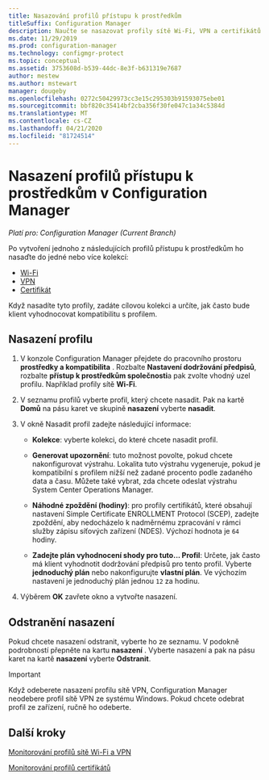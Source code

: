 ```yaml
---
title: Nasazování profilů přístupu k prostředkům
titleSuffix: Configuration Manager
description: Naučte se nasazovat profily sítě Wi-Fi, VPN a certifikátů v Configuration Manager.
ms.date: 11/29/2019
ms.prod: configuration-manager
ms.technology: configmgr-protect
ms.topic: conceptual
ms.assetid: 3753608d-b539-44dc-8e3f-b631319e7687
author: mestew
ms.author: mstewart
manager: dougeby
ms.openlocfilehash: 0272c50429973cc3e15c295303b91593075ebe01
ms.sourcegitcommit: bbf820c35414bf2cba356f30fe047c1a34c5384d
ms.translationtype: MT
ms.contentlocale: cs-CZ
ms.lasthandoff: 04/21/2020
ms.locfileid: "81724514"
---
```

# <a name="deploy-resource-access-profiles-in-configuration-manager"></a>Nasazení profilů přístupu k prostředkům v Configuration Manager

*Platí pro: Configuration Manager (Current Branch)*

Po vytvoření jednoho z následujících profilů přístupu k prostředkům ho nasaďte do jedné nebo více kolekcí:

- [Wi-Fi](create-wifi-profiles.md)
- [VPN](create-vpn-profiles.md)
- [Certifikát](create-certificate-profiles.md)

Když nasadíte tyto profily, zadáte cílovou kolekci a určíte, jak často bude klient vyhodnocovat kompatibilitu s profilem.  

## <a name="deploy-a-profile"></a>Nasazení profilu

1. V konzole Configuration Manager přejdete do pracovního prostoru **prostředky a kompatibilita** . Rozbalte **Nastavení dodržování předpisů**, rozbalte **přístup k prostředkům společnosti**a pak zvolte vhodný uzel profilu. Například profily sítě **Wi-Fi**.

1. V seznamu profilů vyberte profil, který chcete nasadit. Pak na kartě **Domů** na pásu karet ve skupině **nasazení** vyberte **nasadit**.  

1. V okně Nasadit profil zadejte následující informace:  

    - **Kolekce**: vyberte kolekci, do které chcete nasadit profil.

    - **Generovat upozornění**: tuto možnost povolte, pokud chcete nakonfigurovat výstrahu. Lokalita tuto výstrahu vygeneruje, pokud je kompatibilní s profilem nižší než zadané procento podle zadaného data a času. Můžete také vybrat, zda chcete odeslat výstrahu System Center Operations Manager.

    - **Náhodné zpoždění (hodiny)**: pro profily certifikátů, které obsahují nastavení Simple Certificate ENROLLMENT Protocol (SCEP), zadejte zpoždění, aby nedocházelo k nadměrnému zpracování v rámci služby zápisu síťových zařízení (NDES). Výchozí hodnota je `64` hodiny.  

    - **Zadejte plán vyhodnocení shody pro tuto... Profil**: Určete, jak často má klient vyhodnotit dodržování předpisů pro tento profil. Vyberte **jednoduchý plán** nebo nakonfigurujte **vlastní plán**. Ve výchozím nastavení je jednoduchý plán jednou `12` za hodinu.

1. Výběrem **OK** zavřete okno a vytvořte nasazení.

## <a name="delete-a-deployment"></a>Odstranění nasazení

Pokud chcete nasazení odstranit, vyberte ho ze seznamu. V podokně podrobností přepněte na kartu **nasazení** . Vyberte nasazení a pak na pásu karet na kartě **nasazení** vyberte **Odstranit**.

> [!IMPORTANT]
> Když odeberete nasazení profilu sítě VPN, Configuration Manager neodebere profil sítě VPN ze systému Windows. Pokud chcete odebrat profil ze zařízení, ručně ho odeberte.

## <a name="next-steps"></a>Další kroky

[Monitorování profilů sítě Wi-Fi a VPN](monitor-wifi-email-vpn-profiles.md)

[Monitorování profilů certifikátů](monitor-certificate-profiles.md)
